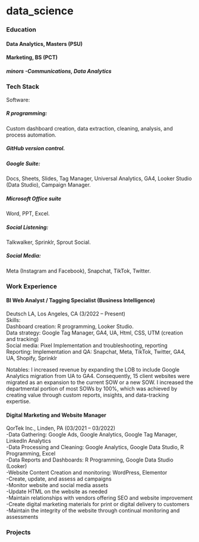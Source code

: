 # data_science

### Education
#### Data Analytics, Masters (PSU) <br>
#### Marketing, BS (PCT) <br>
  ##### minors -Communications, Data Analytics <br>

### Tech Stack
Software:
##### R programming:
Custom dashboard creation, data extraction, cleaning, analysis, and process automation.

##### GitHub version control.

##### Google Suite:
Docs, Sheets, Slides,
Tag Manager,
Universal Analytics,
GA4, 
Looker Studio (Data Studio),
Campaign Manager.

##### Microsoft Office suite
Word, PPT, Excel. 
##### Social Listening:
Talkwalker, Sprinklr, Sprout Social.
##### Social Media:
Meta (Instagram and Facebook), Snapchat, TikTok, Twitter.



### Work Experience
#### BI Web Analyst / Tagging Specialist (Business Intelligence)
Deutsch LA, Los Angeles, CA (3/2022 – Present)  
Skills: <br>
Dashboard creation: R programming, Looker Studio. <br>
Data strategy: Google Tag Manager, GA4, UA, Html, CSS, UTM (creation and tracking) <br>
Social media: Pixel Implementation and troubleshooting, reporting <br>
Reporting: Implementation and QA: Snapchat, Meta, TikTok, Twitter, GA4, UA, Shopify, Sprinklr <br>

Notables:
    I increased revenue by expanding the LOB to include Google Analytics migration from UA to GA4. Consequently, 15 client websites were migrated as an expansion to the current SOW or a new SOW. 
    I increased the departmental portion of most SOWs by 100%, which was achieved by creating value through custom reports, insights, and data-tracking expertise. 

#### Digital Marketing and Website Manager 
QorTek Inc., Linden, PA (03/2021 – 03/2022) <br>
-Data Gathering: Google Ads, Google Analytics, Google Tag Manager, LinkedIn Analytics <br>
-Data Processing and Cleaning: Google Analytics, Google Data Studio, R Programming, Excel <br>
-Data Reports and Dashboards: R Programming, Google Data Studio (Looker) <br>
-Website Content Creation and monitoring: WordPress, Elementor <br>
-Create, update, and assess ad campaigns <br>
-Monitor website and social media assets <br>
-Update HTML on the website as needed <br>
-Maintain relationships with vendors offering SEO and website improvement <br>
-Create digital marketing materials for print or digital delivery to customers <br>
-Maintain the integrity of the website through continual monitoring and assessments  <br>


### Projects



